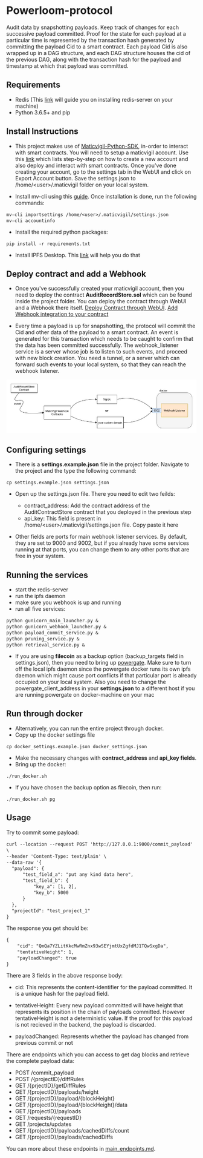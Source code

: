 # Powerloom-protocol

Audit data by snapshotting payloads. Keep track of changes for each successive payload committed. 
Proof for the state for each payload at a particular time is represented by the transaction hash 
generated by committing the payload Cid to a smart contract. Each payload Cid is also wrapped up 
in a DAG structure, and each DAG structure houses the cid of the previous DAG, along with the
transaction hash for the payload and timestamp at which that payload was committed.

## Requirements
* Redis (This [link](https://redis.io/topics/quickstart) will guide you on installing redis-server on your machine)
* Python 3.6.5+ and pip

## Install Instructions
* This project makes use of [Maticvigil-Python-SDK](https://github.com/blockvigil/maticvigil-python-sdk), in-order
  to interact with smart contracts. You will need to setup a maticvigil account. Use this 
  [link](https://maticvigil.com/docs/web_onboarding) which lists step-by-step on how to create a new account and also
  deploy and interact with smart contracts. Once you've done creating your account, go to the settings tab in the WebUI
  and click on Export Account button. Save the settings.json to /home/\<user\>/.maticvigil folder on your local system. 
  
* Install mv-cli using this [guide](https://maticvigil.com/docs/cli_onboarding). Once installation is done, 
run the following commands:
  
  
```shell
mv-cli importsettings /home/<user>/.maticvigil/settings.json
mv-cli accountinfo
```

* Install the required python packages:

```shell
pip install -r requirements.txt
```
  
* Install IPFS Desktop. This [link](https://docs.ipfs.io/install/command-line/) will help you do that

## Deploy contract and add a Webhook

* Once you've successfully created your maticvigil account, then you need to deploy the contract **AuditRecordStore.sol** which
  can be found inside the project folder. You can deploy the contract through WebUI and a Webhook there itself.
  [Deploy Contract through WebUI](https://maticvigil.com/docs/web_onboarding#deploy-a-solidity-smart-contract).
  [Add Webhook integration to your contract](https://maticvigil.com/docs/web_onboarding/#webhooks)


* Every time a payload is up for snapshotting, the protocol will commit the Cid and other data of the payload to a smart contract.
An event is generated for this transaction which needs to be caught to confirm that the data has been committed successfully.
  The webhook_listener service is a server whose job is to listen to such events, and proceed with new block creation. You need
  a tunnel, or a server which can forward such events to your local system, so that they can reach the webhook listener.
  

![webhook](Webhook.jpg)

  
## Configuring settings
* There is a **settings.example.json** file in the project folder. Navigate to the project and the type the following
command: 
  
```shell
cp settings.example.json settings.json
```

* Open up the settings.json file. There you need to edit two feilds:
  - contract_address: Add the contract address of the AuditContractStore contract that you deployed in the previous step
  - api_key: This field is present in /home/\<user\>/.maticvigil/settings.json file. Copy paste it here
  
* Other fields are ports for main webhook listener services. By default, they are set 
to 9000 and 9002, but if you already have some services running at that ports, you can 
  change them to any other ports that are free in your system.
  
## Running the services
* start the redis-server
* run the ipfs daemon
* make sure you webhook is up and running
* run all five services:

```shell
python gunicorn_main_launcher.py &
python gunicorn_webhook_launcher.py &
python payload_commit_service.py &
python pruning_service.py &
python retrieval_service.py &
```
* If you are using **filecoin** as a backup option (backup_targets field in settings.json), then you need to bring up 
[powergate](https://github.com/textileio/powergate). Make sure to turn off the local ipfs daemon since the powergate docker
  runs its own ipfs daemon which might cause port conflicts if that particular port is already occupied on your local system.
  Also you need to change the powergate_client_address in your **settings.json** to a different host if you are running 
  powergate on docker-machine on your mac
  
## Run through docker
* Alternatively, you can run the entire project through docker.
* Copy up the docker settings file

```shell
cp docker_settings.example.json docker_settings.json
```

* Make the necessary changes with **contract_address** and **api_key fields**.
* Bring up the docker:

```
./run_docker.sh 
```

* If you have chosen the backup option as filecoin, then run:
```shell
./run_docker.sh pg
```


## Usage
Try to commit some payload:
```shell
curl --location --request POST 'http://127.0.0.1:9000/commit_payload' \
--header 'Content-Type: text/plain' \
--data-raw '{
  "payload": {
      "test_field_a": "put any kind data here",
      "test_field_b": {
          "key_a": [1, 2],
          "key_b": 5000
      }
  },
  "projectId": "test_project_1"
}

```
The response you get should be:
```shell
{
    "cid": "QmQa7YZLitKkcMwRmZnx93wSEYjmtUxZgfdMJ1TQwSxgDa",
    "tentativeHeight": 1,
    "payloadChanged": true
}
```

There are 3 fields in the above response body:

- cid: This represents the content-identifier for the payload committed. It is a unique
hash for the payload field.
  
- tentativeHeight: Every new payload committed will have height that represents its position
in the chain of payloads committed. However tentativeHeight is not a deterministic value. If
  the proof for this payload is not recieved in the backend, the payload is discarded.
  
- payloadChanged: Represents whether the payload has changed from previous commit or not


There are endpoints which you can access to get dag blocks and retrieve the complete payload data:
- POST /commit_payload
- POST /{projectID}/diffRules
- GET /{prjectID}/getDiffRules
- GET /{projectID}/payloads/height
- GET /{projectID}/payload/{blockHeight}
- GET /{projectID}/payload/{blockHeight}/data
- GET /{projectID}/payloads
- GET /requests/{requestID}
- GET /projects/updates
- GET /{projectID}/payloads/cachedDiffs/count
- GET /{projectID}/payloads/cachedDiffs

You can more about these endpoints in [main_endpoints.md](docs/main_endpoints.md).
